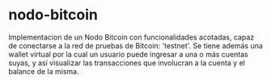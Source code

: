 # nodo-bitcoin
Implementacion de un Nodo Bitcoin con funcionalidades acotadas, capaz de conectarse a la red de pruebas de Bitcoin: 'testnet'. Se tiene además una wallet virtual por la cual un usuario puede ingresar a una o más cuentas suyas, y así visualizar las transacciones que involucran a la cuenta y el balance de la misma.
